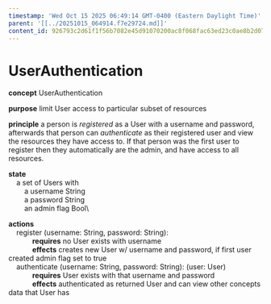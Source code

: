 ```yaml
---
timestamp: 'Wed Oct 15 2025 06:49:14 GMT-0400 (Eastern Daylight Time)'
parent: '[[../20251015_064914.f7e29724.md]]'
content_id: 926793c2d61f1f56b7082e45d91070200ac8f068fac63ed23c0ae8b2d0772826
---
```


# UserAuthentication

**concept** UserAuthentication

**purpose** limit User access to particular subset of resources

**principle** a person is *registered* as a User with a username and password, afterwards that person can *authenticate* as their registered user and view the resources they have access to. If that person was the first user to register then they automatically are the admin, and have access to all resources.

**state**\
    a set of Users with\
        a username String\
        a password String\
        an admin flag Bool\\

**actions**\
    register (username: String, password: String):\
            **requires** no User exists with username\
            **effects** creates new User w/ username and password, if first user created admin flag set to true\
    authenticate (username: String, password: String): (user: User)\
            **requires** User exists with that username and password\
            **effects** authenticated as returned User and can view other concepts data that User has
